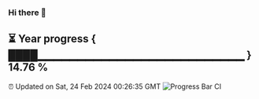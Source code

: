 ### Hi there 👋
⏳ Year progress { ████▁▁▁▁▁▁▁▁▁▁▁▁▁▁▁▁▁▁▁▁▁▁▁▁▁▁ } 14.76 %
---
⏰ Updated on Sat, 24 Feb 2024 00:26:35 GMT
![Progress Bar CI](https://github.com/Moyi321/Moyi321/workflows/Progress%20Bar%20CI/badge.svg)
